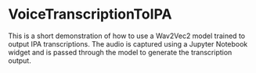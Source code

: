 # VoiceTranscriptionToIPA

This is a short demonstration of how to use a Wav2Vec2 model trained to output IPA transcriptions. The audio is captured using a Jupyter Notebook widget and is passed through the model to generate the transcription output.
